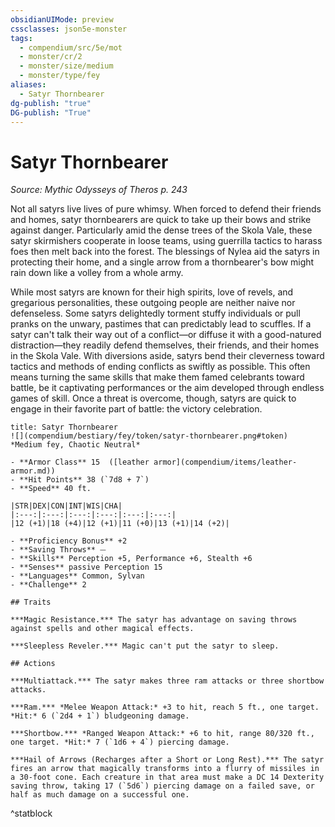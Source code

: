 ```yaml
---
obsidianUIMode: preview
cssclasses: json5e-monster
tags:
  - compendium/src/5e/mot
  - monster/cr/2
  - monster/size/medium
  - monster/type/fey
aliases:
  - Satyr Thornbearer
dg-publish: "true"
DG-publish: "True"
---
```

# Satyr Thornbearer
*Source: Mythic Odysseys of Theros p. 243*  

Not all satyrs live lives of pure whimsy. When forced to defend their friends and homes, satyr thornbearers are quick to take up their bows and strike against danger. Particularly amid the dense trees of the Skola Vale, these satyr skirmishers cooperate in loose teams, using guerrilla tactics to harass foes then melt back into the forest. The blessings of Nylea aid the satyrs in protecting their home, and a single arrow from a thornbearer's bow might rain down like a volley from a whole army.

While most satyrs are known for their high spirits, love of revels, and gregarious personalities, these outgoing people are neither naive nor defenseless. Some satyrs delightedly torment stuffy individuals or pull pranks on the unwary, pastimes that can predictably lead to scuffles. If a satyr can't talk their way out of a conflict—or diffuse it with a good-natured distraction—they readily defend themselves, their friends, and their homes in the Skola Vale. With diversions aside, satyrs bend their cleverness toward tactics and methods of ending conflicts as swiftly as possible. This often means turning the same skills that make them famed celebrants toward battle, be it captivating performances or the aim developed through endless games of skill. Once a threat is overcome, though, satyrs are quick to engage in their favorite part of battle: the victory celebration.

```ad-statblock
title: Satyr Thornbearer
![](compendium/bestiary/fey/token/satyr-thornbearer.png#token)
*Medium fey, Chaotic Neutral*

- **Armor Class** 15  ([leather armor](compendium/items/leather-armor.md))
- **Hit Points** 38 (`7d8 + 7`)
- **Speed** 40 ft.

|STR|DEX|CON|INT|WIS|CHA|
|:---:|:---:|:---:|:---:|:---:|:---:|
|12 (+1)|18 (+4)|12 (+1)|11 (+0)|13 (+1)|14 (+2)|

- **Proficiency Bonus** +2
- **Saving Throws** ⏤
- **Skills** Perception +5, Performance +6, Stealth +6
- **Senses** passive Perception 15
- **Languages** Common, Sylvan
- **Challenge** 2

## Traits

***Magic Resistance.*** The satyr has advantage on saving throws against spells and other magical effects.

***Sleepless Reveler.*** Magic can't put the satyr to sleep.

## Actions

***Multiattack.*** The satyr makes three ram attacks or three shortbow attacks.

***Ram.*** *Melee Weapon Attack:* +3 to hit, reach 5 ft., one target. *Hit:* 6 (`2d4 + 1`) bludgeoning damage.

***Shortbow.*** *Ranged Weapon Attack:* +6 to hit, range 80/320 ft., one target. *Hit:* 7 (`1d6 + 4`) piercing damage.

***Hail of Arrows (Recharges after a Short or Long Rest).*** The satyr fires an arrow that magically transforms into a flurry of missiles in a 30-foot cone. Each creature in that area must make a DC 14 Dexterity saving throw, taking 17 (`5d6`) piercing damage on a failed save, or half as much damage on a successful one.
```
^statblock